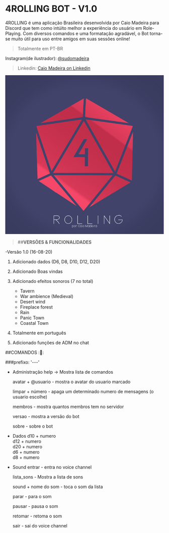 # 4ROLLING BOT - V1.0

4ROLLING é uma aplicação Brasileira desenvolvida por Caio Madeira para Discord que tem como intúito melhor a experiência do usuário em Role-Playing.
Com diversos comandos e uma formatação agradável, o Bot torna-se muito útil para uso entre amigos em suas sessões online!

>Totalmente em PT-BR

Instagram(de ilustrador): [@sudomadeira](https://instagram.com/sudomadeira)

>Linkedin: [Caio Madeira on Linkedin](https://www.linkedin.com/in/caio-madeira-1443a71b3/)

![Preview1](https://github.com/CaioMadeira/4rolling/blob/master/4rolling-1.0/img/4roll-logo.png)


>##**VERSÕES & FUNCIONALIDADES**

-Versão 1.0 (16-08-20)

1. Adicionado dados (D6, D8, D10, D12, D20)
2. Adicionado Boas vindas 
3. Adicionado efeitos sonoros (7 no total)
   - Tavern
   - War ambience (Medieval)
   - Desert wind
   - Fireplace forest
   - Rain
   - Panic Town
   - Coastal Town
   
4. Totalmente em português
5. Adicionado funções de ADM no chat

##COMANDOS :🎲:

###prefixo: '---'


- Administração
	 help -> Mostra lista de comandos
	 
	 avatar  + @usuario  - mostra o avatar do usuario marcado   
	 
	 limpar  + número   - apaga um determinado numero de mensagens (o usuario escolhe)
	 
	 membros - mostra quantos membros tem no servidor
	 
	 versao - mostra a versão do bot
	 
	 sobre - sobre o bot 
 
 - Dados
	d10 + numero       
	d12 + numero         
	d20 + numero          
	d6  + numero          
	d8  + numero          
	
	
- Sound
	entrar   - entra no voice channel
	
	lista_sons  - Mostra a lista de sons 
	
	sound  + nome do som    -  toca o som da lista
	
	parar      - para o som
	
	pausar      - pausa o som
	
	retomar    - retoma o som
	
	sair         - sai do voice channel   
      
